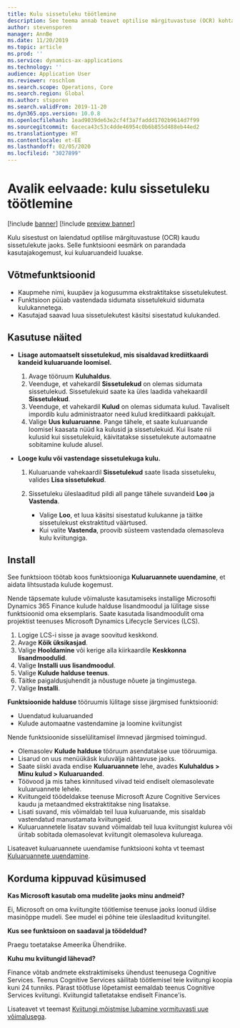 ```yaml
---
title: Kulu sissetuleku töötlemine
description: See teema annab teavet optilise märgituvastuse (OCR) kohta sissetulekute puhul. Selle funktsiooni eesmärk on parandada kasutaja kogemust, kui kuluaruandeid luuakse rakenduses Microsoftis Dynamics 365 Finance.
author: stevensporen
manager: AnnBe
ms.date: 11/20/2019
ms.topic: article
ms.prod: ''
ms.service: dynamics-ax-applications
ms.technology: ''
audience: Application User
ms.reviewer: roschlom
ms.search.scope: Operations, Core
ms.search.region: Global
ms.author: stsporen
ms.search.validFrom: 2019-11-20
ms.dyn365.ops.version: 10.0.8
ms.openlocfilehash: 1ead9039de63e2cf4f3a7faddd1702b9614d7f99
ms.sourcegitcommit: 6aceca43c53c4dde46954c0b6b855d488eb44ed2
ms.translationtype: HT
ms.contentlocale: et-EE
ms.lasthandoff: 02/05/2020
ms.locfileid: "3027899"
---
```

# <a name="public-preview-expense-receipt-processing"></a>Avalik eelvaade: kulu sissetuleku töötlemine

[!include [banner](../includes/banner.md)]
[!include [preview banner](../includes/preview-banner.md)]


Kulu sisestust on laiendatud optilise märgituvastuse (OCR) kaudu sissetulekute jaoks. Selle funktsiooni eesmärk on parandada kasutajakogemust, kui kuluaruandeid luuakse.

## <a name="key-features"></a>Võtmefunktsioonid

- Kaupmehe nimi, kuupäev ja kogusumma ekstraktitakse sissetulekutest.
- Funktsioon püüab vastendada sidumata sissetulekuid sidumata kulukannetega.
- Kasutajad saavad luua sissetulekutest käsitsi sisestatud kulukanded.

## <a name="usage-examples"></a>Kasutuse näited

- **Lisage automaatselt sissetulekud, mis sisaldavad krediitkaardi kandeid kuluaruande loomisel.**

    1. Avage tööruum **Kuluhaldus**.
    2. Veenduge, et vahekardil **Sissetulekud** on olemas sidumata sissetulekud. Sissetulekuid saate ka üles laadida vahekaardil **Sissetulekud**.
    3. Veenduge, et vahekardil **Kulud** on olemas sidumata kulud. Tavaliselt impordib kulu administraator need kulud krediitkaardi pakkujalt.
    4. Valige **Uus kuluaruanne**. Pange tähele, et saate kuluaruande loomisel kaasata nüüd ka kulusid ja sissetulekuid. Kui lisate nii kulusid kui sissetulekuid, käivitatakse sissetulekute automaatne sobitamine kulude alusel.

- **Looge kulu või vastendage sissetulekuga kulu.**

    1. Kuluaruande vahekaardil **Sissetulekud** saate lisada sissetuleku, valides **Lisa sissetulekud**.
    2. Sissetuleku üleslaaditud pildi all pange tähele suvandeid **Loo** ja **Vastenda**.

        - Valige **Loo**, et luua käsitsi sisestatud kulukanne ja täitke sissetulekust ekstraktitud väärtused.
        - Kui valite **Vastenda**, proovib süsteem vastendada olemasoleva kulu kviitungiga.

## <a name="installation"></a>Install

See funktsioon töötab koos funktsiooniga **Kuluaruannete uuendamine**, et aidata lihtsustada kulude kogemust.

Nende täpsemate kulude võimaluste kasutamiseks installige Microsofti Dynamics 365 Finance kulude halduse lisandmoodul ja lülitage sisse funktsioonid oma eksemplaris. Saate kasutada lisandmoodulit oma projektist teenuses Microsoft Dynamics Lifecycle Services (LCS).

1. Logige LCS-i sisse ja avage soovitud keskkond.
2. Avage **Kõik üksikasjad**.
3. Valige **Hooldamine** või kerige alla kiirkaardile **Keskkonna lisandmoodulid**.
4. Valige **Installi uus lisandmoodul**.
5. Valige **Kulude halduse teenus**.
6. Täitke paigaldusjuhendit ja nõustuge nõuete ja tingimustega.
7. Valige **Installi**.

**Funktsioonide halduse** tööruumis lülitage sisse järgmised funktsioonid:

- Uuendatud kuluaruanded
- Kulude automaatne vastendamine ja loomine kviitungist

Nende funktsioonide sisselülitamisel ilmnevad järgmised toimingud.

- Olemasolev **Kulude halduse** tööruum asendatakse uue tööruumiga.
- Lisarud on uus menüükäsk kuluvälja nähtavuse jaoks.
- Saate siiski avada endise **Kuluaruannete** lehe, avades **Kuluhaldus > Minu kulud > Kuluaruanded**.
- Töövood ja mis tahes kinnitused viivad teid endiselt olemasolevate kuluaruannete lehele.
- Kviitungeid töödeldakse teenuse Microsoft Azure Cognitive Services kaudu ja metaandmed ekstraktitakse ning lisatakse.
- Lisati suvand, mis võimaldab teil luua kuluaruande, mis sisaldab vastendatud manustamata kviitungeid.
- Kuluaruannetele lisatav suvand võimaldab teil luua kviitungist kulurea või üritab sobitada olemasolevat kviitungit olemasoleva kulureaga.

Lisateavet kuluaruannete uuendamise funktsiooni kohta vt teemast [Kuluaruannete uuendamine](ExpenseWorkspaceNew.md).

## <a name="frequently-asked-questions"></a>Korduma kippuvad küsimused

**Kas Microsoft kasutab oma mudelite jaoks minu andmeid?**

Ei, Microsoft on oma kviitungite töötlemise teenuse jaoks loonud üldise masinõppe mudeli. See mudel ei põhine teie üleslaaditud kviitungitel.

**Kus see funktsioon on saadaval ja töödeldud?**

Praegu toetatakse Ameerika Ühendriike.

**Kuhu mu kviitungid lähevad?**

Finance võtab andmete ekstraktimiseks ühendust teenusega Cognitive Services. Teenus Cognitive Services säilitab töötlemisel teie kviitungi koopia kuni 24 tunniks. Pärast töötluse lõpetamist eemaldab teenus Cognitive Services kviitungi. Kviitungid talletatakse endiselt Finance'is.

Lisateavet vt teemast [Kviitungi mõistmise lubamine vormituvasti uue võimalusega](https://azure.microsoft.com/blog/enable-receipt-understanding-with-form-recognizer-s-new-capability/).
